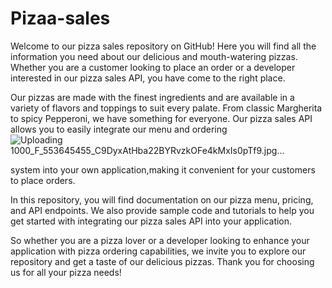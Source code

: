 # Pizaa-sales
Welcome to our pizza sales repository on GitHub! Here you will find all the information you need about our delicious and mouth-watering pizzas.
Whether you are a customer looking to place an order or a developer interested in our pizza sales API, you have come to the right place.

Our pizzas are made with the finest ingredients and are available in a variety of flavors and toppings to suit every palate.
From classic Margherita to spicy Pepperoni, we have something for everyone. Our pizza sales API allows you to easily integrate our menu and ordering 
![Uploading 1000_F_553645455_C9DyxAtHba22BYRvzkOFe4kMxIs0pTf9.jpg…]()












system into your own application,making it convenient for your customers to place orders.

In this repository, you will find documentation on our pizza menu, pricing, and API endpoints. We also provide sample code and tutorials to help you
get started with integrating our pizza sales API into your application.

So whether you are a pizza lover or a developer looking to enhance your application with pizza ordering capabilities,
we invite you to explore our repository and get a taste of our delicious pizzas. Thank you for choosing us for all your pizza needs!
